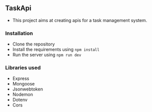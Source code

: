 ## TaskApi

* This project aims at creating apis for a task management system.


### Installation

* Clone the repository
* Install the requirements using `npm install`
* Run the server using `npm run dev`

### Libraries used

* Express
* Mongoose
* Jsonwebtoken
* Nodemon
* Dotenv
* Cors
